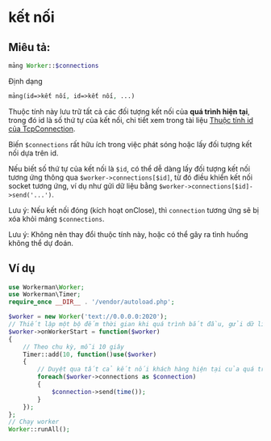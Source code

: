 # kết nối
## Miêu tả:
```php
mảng Worker::$connections
```

Định dạng
```php
mảng(id=>kết nối, id=>kết nối, ...)
```

Thuộc tính này lưu trữ tất cả các đối tượng kết nối của **quá trình hiện tại**, trong đó id là số thứ tự của kết nối, chi tiết xem trong tài liệu [Thuộc tính id của TcpConnection](../tcp-connection/id.md).

Biến ```$connections``` rất hữu ích trong việc phát sóng hoặc lấy đối tượng kết nối dựa trên id.

Nếu biết số thứ tự của kết nối là ```$id```, có thể dễ dàng lấy đối tượng kết nối tương ứng thông qua ```$worker->connections[$id]```, từ đó điều khiển kết nối socket tương ứng, ví dụ như gửi dữ liệu bằng ```$worker->connections[$id]->send('...')```.

Lưu ý: Nếu kết nối đóng (kích hoạt onClose), thì ```connection``` tương ứng sẽ bị xóa khỏi mảng ```$connections```.

Lưu ý: Không nên thay đổi thuộc tính này, hoặc có thể gây ra tình huống không thể dự đoán.

## Ví dụ

```php
use Workerman\Worker;
use Workerman\Timer;
require_once __DIR__ . '/vendor/autoload.php';

$worker = new Worker('text://0.0.0.0:2020');
// Thiết lập một bộ đếm thời gian khi quá trình bắt đầu, gửi dữ liệu đến tất cả kết nối khách hàng theo chu kỳ
$worker->onWorkerStart = function($worker)
{
    // Theo chu kỳ, mỗi 10 giây
    Timer::add(10, function()use($worker)
    {
        // Duyệt qua tất cả kết nối khách hàng hiện tại của quá trình, gửi thời gian hiện tại của máy chủ
        foreach($worker->connections as $connection)
        {
            $connection->send(time());
        }
    });
};
// Chạy worker
Worker::runAll();
```
